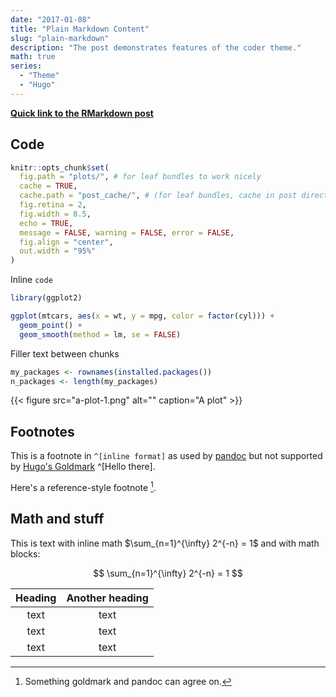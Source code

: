 ```yaml
---
date: "2017-01-08"
title: "Plain Markdown Content"
slug: "plain-markdown"
description: "The post demonstrates features of the coder theme."
math: true
series:
  - "Theme"
  - "Hugo"
---
```


[**Quick link to the RMarkdown post**](/posts/rmarkdown-content/)

## Code

```r
knitr::opts_chunk$set(
  fig.path = "plots/", # for leaf bundles to work nicely
  cache = TRUE,
  cache.path = "post_cache/", # (for leaf bundles, cache in post directory)
  fig.retina = 2,
  fig.width = 8.5,
  echo = TRUE,
  message = FALSE, warning = FALSE, error = FALSE,
  fig.align = "center",
  out.width = "95%"
)
```

Inline `code`

```r
library(ggplot2)

ggplot(mtcars, aes(x = wt, y = mpg, color = factor(cyl))) +
  geom_point() +
  geom_smooth(method = lm, se = FALSE)
```

Filler text between chunks

```r
my_packages <- rownames(installed.packages())
n_packages <- length(my_packages)
```

{{< figure src="a-plot-1.png" alt="" caption="A plot" >}}


## Footnotes

This is a footnote in `^[inline format]` as used by [pandoc](https://pandoc.org/MANUAL.html#footnotes) but not supported by [Hugo's Goldmark](https://gohugo.io/getting-started/configuration-markup/#goldmark) ^[Hello there].  

Here's a reference-style footnote [^ref].

[^ref]: Something goldmark and pandoc can agree on.


## Math and stuff

This is text with inline math $\sum_{n=1}^{\infty} 2^{-n} = 1$ and with math blocks:

$$
\sum_{n=1}^{\infty} 2^{-n} = 1
$$

| Heading | Another heading |
| :----:  | :-------------: |
|  text   |      text       |
|  text   |      text       |
|  text   |      text       |
